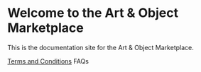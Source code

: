 # Welcome to the Art & Object Marketplace

This is the documentation site for the Art & Object Marketplace.

[Terms and Conditions](terms.md)
FAQs
